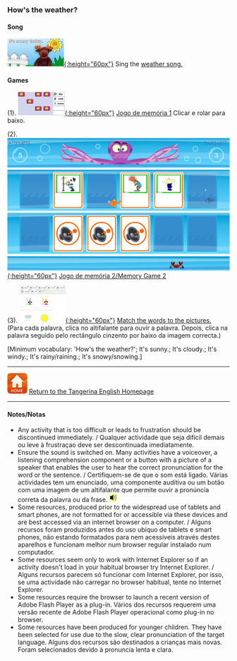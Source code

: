 <head>
<!-- Global site tag (gtag.js) - Google Analytics -->
<script async src="https://www.googletagmanager.com/gtag/js?id=UA-110947112-3"></script>
<script>
  window.dataLayer = window.dataLayer || [];
  function gtag(){dataLayer.push(arguments);}
  gtag('js', new Date());

  gtag('config', 'UA-110947112-3');
</script>
</head>

### How's the weather?

#### Song
[![mlwe](/images/mlwe.png){:height="60px"}](https://www.youtube.com/watch?v=I8GeA3anPdo) Sing the [weather song.](https://www.youtube.com/watch?v=I8GeA3anPdo)  

#### Games
(1). [![weme](/images/weme.PNG){:height="60px"}](https://www.kidslearningville.com/weather-vocabulary-esl-memory-game-for-beginners/) [Jogo de memória 1](https://www.kidslearningville.com/weather-vocabulary-esl-memory-game-for-beginners/) Clicar e rolar para baixo. 

(2). [![weme2](/images/weme2.PNG){:height="60px"}](http://www.eslgamesworld.com/members/games/vocabulary/memoryaudio/weather/index.html) [Jogo de memória 2/Memory Game 2](http://www.eslgamesworld.com/members/games/vocabulary/memoryaudio/weather/index.html)

(3). [![bcwe1](/images/bcwe1.PNG){:height="60px"}](https://learnenglishkids.britishcouncil.org/en/word-games/weather-1) [Match the words to the pictures.](https://learnenglishkids.britishcouncil.org/en/word-games/weather-1)  
(Para cada palavra, clica no altifalante para ouvir a palavra. Depois, clica na palavra seguido pelo rectângulo cinzento por baixo da imagem correcta.)    


<!-- For each word, click on the speaker to hear the word. Then click on the word itself followed by the grey space below the correct picture. -->

[Minimum vocabulary: 'How's the weather?'; It's sunny.; It's cloudy.; It's windy.; It's rainy/raining.; It's snowy/snowing.]

***
[![home](/images/home.PNG)](https://tangerina-pt.github.io/English) [Return to the Tangerina English Homepage](https://tangerina-pt.github.io/English)

***

#### Notes/Notas
* Any activity that is too difficult or leads to frustration should be discontinued immediately. / Qualquer actividade que seja difícil demais ou leve à frustraçao deve ser descontinuada imediatamente.
* Ensure the sound is switched on. Many activities have a voiceover, a listening comprehension component or a button with a picture of a speaker that enables the user to hear the correct pronunciation for the word or the sentence. / Certifiquem-se de que o som está ligado. Várias actividades tem um enunciado, uma componente auditiva ou um botão com uma imagem de um altifalante que permite ouvir a pronúncia correta da palavra ou da frase. ![spkr2](/images/spkr2.PNG)
* Some resources, produced prior to the widespread use of tablets and smart phones, are not formatted for or accessible via these devices and are best accessed via an internet browser on a computer. / Alguns recursos foram produzidos antes do uso ubíquo de tablets e smart phones, não estando formatados para nem acessíveis através destes aparelhos e funcionam melhor num browser regular instalado num computador.
* Some resources seem only to work with Internet Explorer so if an activity doesn't load in your habitual browser try Internet Explorer. / Alguns recursos parecem só funcionar com Internet Explorer, por isso, se uma actividade não carregar no browser habitual, tente no Internet Explorer.
* Some resources require the browser to launch a recent version of Adobe Flash Player as a plug-in. Vários dos recursos requerem uma versão recente de Adobe Flash Player operacional como plug-in no browser.
* Some resources have been produced for younger children. They have been selected for use due to the slow, clear pronunciation of the target language. Alguns dos recursos são destinados a crianças mais novas. Foram selecionados devido à pronuncia lenta e clara.
